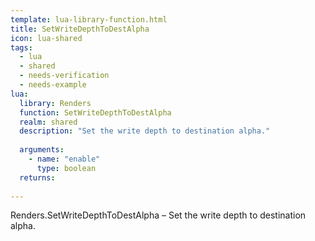 ```yaml
---
template: lua-library-function.html
title: SetWriteDepthToDestAlpha
icon: lua-shared
tags:
  - lua
  - shared
  - needs-verification
  - needs-example
lua:
  library: Renders
  function: SetWriteDepthToDestAlpha
  realm: shared
  description: "Set the write depth to destination alpha."
  
  arguments:
    - name: "enable"
      type: boolean
  returns:
    
---
```


<div class="lua__search__keywords">
Renders.SetWriteDepthToDestAlpha &#x2013; Set the write depth to destination alpha.
</div>
